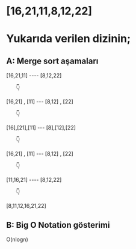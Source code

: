 # [16,21,11,8,12,22]
# Yukarıda verilen dizinin;
## A: Merge sort aşamaları
[16,21,11] ---- [8,12,22]  
<pre>   👇    </pre>  
[16,21] , [11] --- [8,12] , [22]  
<pre>   👇    </pre>    
[16],[21],[11] --- [8],[12],[22]
<pre>   👇    </pre>  
[16,21] , [11] --- [8,12] , [22]  
<pre>   👇    </pre>  
[11,16,21] ---- [8,12,22]  
<pre>   👇    </pre>  
[8,11,12,16,21,22]
## B: Big O Notation gösterimi
O(nlogn)
